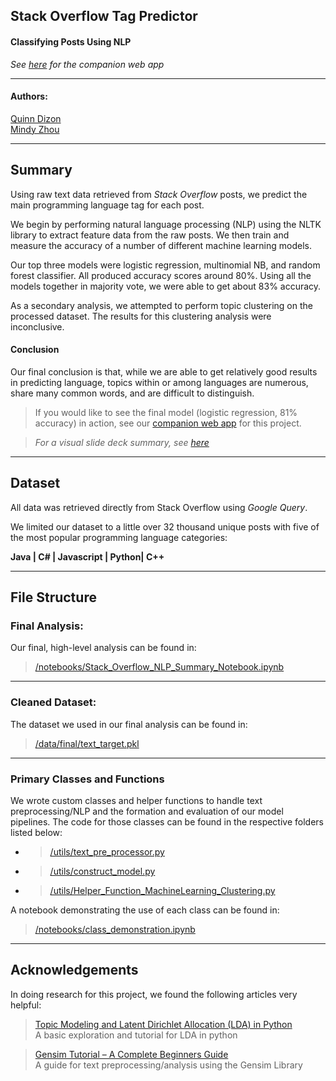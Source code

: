 ## **Stack Overflow Tag Predictor**
#### Classifying Posts Using NLP 

_See [here](https://tag-predictor.netlify.com/) for the companion web app_
___
#### Authors: 
[Quinn Dizon](https://github.com/QED0711)  
[Mindy Zhou](https://github.com/mzhou356)

___

## Summary

Using raw text data retrieved from _Stack Overflow_ posts, we predict the main programming language tag for each post. 

We begin by performing natural language processing (NLP) using the NLTK library to extract feature data from the raw posts. We then train and measure the accuracy of a number of different machine learning models. 

Our top three models were logistic regression, multinomial NB, and random forest classifier. All produced accuracy scores around 80%. Using all the models together in majority vote, we were able to get about 83% accuracy. 

As a secondary analysis, we attempted to perform topic clustering on the processed dataset. The results for this clustering analysis were inconclusive. 

#### Conclusion

Our final conclusion is that, while we are able to get relatively good results in predicting language, topics within or among languages are numerous, share many common words, and are difficult to distinguish.

> If you would like to see the final model (logistic regression, 81% accuracy) in action, see our [companion web app](https://tag-predictor.netlify.com/) for this project.

> _For a visual slide deck summary, see [here](https://docs.google.com/presentation/d/17F4NEf2O8SrrgcFmIh9pVS8Rrt_OFZquxqfzttDewkY/edit?usp=sharing)_
___

## Dataset

All data was retrieved directly from Stack Overflow using _Google Query_.

We limited our dataset to a little over 32 thousand unique posts with five of the most popular programming language categories:  

**Java | C# | Javascript | Python| C++**

___

## File Structure

### Final Analysis: 
Our final, high-level analysis can be found in:


> [/notebooks/Stack_Overflow_NLP_Summary_Notebook.ipynb](https://github.com/QED0711/stack_overflow_nlp/blob/master/notebooks/Stack_Overflow_NLP_Summary_Notebook.ipynb)

___
### Cleaned Dataset:

The dataset we used in our final analysis can be found in:
> [/data/final/text_target.pkl](https://github.com/QED0711/stack_overflow_nlp/blob/master/data/final/text_target.pkl)
___
### Primary Classes and Functions

We wrote custom classes and helper functions to handle text preprocessing/NLP and the formation and evaluation of our model pipelines. The code for those classes can be found in the respective folders listed below:

- > [/utils/text_pre_processor.py](https://github.com/QED0711/stack_overflow_nlp/blob/master/utils/text_pre_processor.py)
- > [/utils/construct_model.py](https://github.com/QED0711/stack_overflow_nlp/blob/master/utils/construct_model.py)
- > [/utils/Helper_Function_MachineLearning_Clustering.py](https://github.com/QED0711/stack_overflow_nlp/blob/master/utils/Helper_Function_MachineLearning_Clustering.py)

A notebook demonstrating the use of each class can be found in:

> [/notebooks/class_demonstration.ipynb](https://github.com/QED0711/stack_overflow_nlp/blob/master/notebooks/class_demonstration.ipynb)

___

## Acknowledgements 

In doing research for this project, we found the following articles very helpful:

> [Topic Modeling and Latent Dirichlet Allocation (LDA) in Python](https://towardsdatascience.com/topic-modeling-and-latent-dirichlet-allocation-in-python-9bf156893c24)  
> A basic exploration and tutorial for LDA in python

> [Gensim Tutorial – A Complete Beginners Guide](https://www.machinelearningplus.com/nlp/gensim-tutorial/)  
> A guide for text preprocessing/analysis using the Gensim Library

